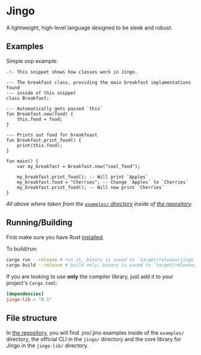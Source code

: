 # Jingo

A lightweight, high-level language designed to be sleek and robust.

## Examples

Simple oop example:

```jingo
-!- This snippet shows how classes work in Jingo.

--- The breakfast class, providing the main breakfast implamentations found
--- inside of this snippet
class Breakfast;

--- Automatically gets passed `this`
fun Breakfast.new(food) {
	this.food = food;
}

--- Prints out food for breakfeast
fun Breakfast.print_food() {
	print(this.food);
}

fun main() {
	var my_breakfast = Breakfast.new("cool_food");

	my_breakfast.print_food(); -- Will print `Apples`
	my_breakfast.food = "Cherries"; -- Change `Apples` to `Cherries`
	my_breakfast.print_food(); -- Will now print `Cherries`
}
```

*All above where taken from the [`examples/` directory](https://github.com/scOwez/jingo/tree/master/examples) inside of [the repository](https://github.com/scOwez/jingo/).*

## Running/Building

First make sure you have Rust [installed](https://www.rust-lang.org/tools/install).

To build/run:

```bash
cargo run --release # run it, binary is saved to `target/release/jingo`
cargo build --release # build only, binary is saved to `target/release/jingo`
```

If you are looking to use **only** the compiler library, just add it to your project's `Cargo.toml`:

```toml
[dependencies]
jingo-lib = "0.1"
```

## File structure

In [the repository](https://github.com/scOwez/jingo/), you will find .jno/.jino examples inside of the `examples/` directory, the official CLI in the `jingo/` directory and the core library for Jingo in the `jingo-lib/` directory.
